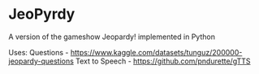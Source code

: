 # JeoPyrdy
A version of the gameshow Jeopardy! implemented in Python

Uses:
Questions - https://www.kaggle.com/datasets/tunguz/200000-jeopardy-questions
Text to Speech - https://github.com/pndurette/gTTS
